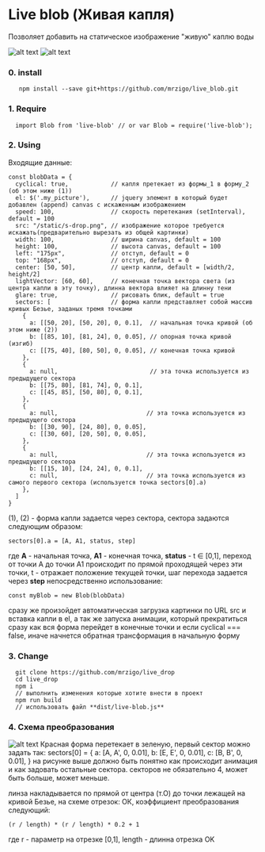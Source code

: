 # Live blob (Живая капля)

Позволяет добавить на статическое изображение "живую" каплю воды

![alt text](https://raw.githubusercontent.com/mrzigo/live_blob/master/logo.gif)
![alt text](https://raw.githubusercontent.com/mrzigo/live_blob/master/logo2.gif)

### 0. install
```
   npm install --save git+https://github.com/mrzigo/live_blob.git
```
### 1. Require
```
  import Blob from 'live-blob' // or var Blob = require('live-blob');
```

### 2. Using
Входящие данные:
```
const blobData = {
  cyclical: true,            // капля претекает из формы_1 в форму_2 (об этом ниже (1))
  el: $('.my_picture'),      // jquery элемент в который будет добавлен (append) canvas с искаженным изображением
  speed: 100,                // скорость перетекания (setInterval), default = 100
  src: "/static/s-drop.png", // изображение которое требуется искажать(предварительно вырезать из общей картинки)
  width: 100,                // ширина canvas, default = 100
  height: 100,               // высота canvas, default = 100
  left: "175px",             // отступ, default = 0
  top: "168px",              // отступ, default = 0
  center: [50, 50],          // центр капли, default = [width/2, height/2]
  lightVector: [60, 60],     // конечная точка вектора света (из центра капли в эту точку), длинна вектора влияет на длинну тени
  glare: true,               // рисовать блик, default = true
  sectors: [                 // форма капли представляет собой массив кривых Безье, заданых тремя точками
    {
      a: [[50, 20], [50, 20], 0, 0.1],  // начальная точка кривой (об этом ниже (2))
      b: [[85, 10], [81, 24], 0, 0.05], // опорная точка кривой (изгиб)
      c: [[75, 40], [80, 50], 0, 0.05], // конечная точка кривой
    },
    {
      a: null,                          // эта точка используется из предыдущего сектора
      b: [[75, 80], [81, 74], 0, 0.1],
      c: [[45, 85], [50, 80], 0, 0.1],
    },
    {
      a: null,                         // эта точка используется из предыдущего сектора
      b: [[30, 90], [24, 80], 0, 0.05],
      c: [[30, 60], [20, 50], 0, 0.05],
    },
    {
      a: null,                         // эта точка используется из предыдущего сектора
      b: [[15, 10], [24, 24], 0, 0.1],
      c: null,                         // эта точка используется из самого первого сектора (используется точка sectors[0].a)
    },
  ]
}
```
(1), (2) - форма капли задается через сектора, сектора задаются следующим образом:
```
sectors[0].a = [A, A1, status, step]
```
где **A** - начальная точка, **A1** - конечная точка, **status** - t ∈ [0,1], переход от точки A до точки A1 происходит по прямой проходящей через эти точки, t - отражает положение текущей точки, шаг перехода задается через **step**
непосредственно использование:
```
const myBlob = new Blob(blobData)
```
сразу же произойдет автоматическая загрузка картинки по URL src и вставка капли в el, а так же запуска анимации, который прекратиться сразу как вся форма перейдет в конечные точки и если cyclical === false, иначе начнется обратная трансформация в начальную форму

### 3. Change
```
  git clone https://github.com/mrzigo/live_drop
  cd live_drop
  npm i
  // выполнить изменения которые хотите внести в проект
  npm run build
  // использовать файл **dist/live-blob.js**
```

### 4. Схема преобразования
![alt text](https://raw.githubusercontent.com/mrzigo/live_blob/master/logo2.gif)
Красная форма перетекает в зеленую, первый сектор можно задать так:
sectors[0] = {
  a: [A, A', 0, 0.01],
  b: [E, E', 0, 0.01],
  c: [B, B', 0, 0.01],
}
на рисунке выше должно быть понятно как происходит анимация и как задовать остальные сектора. секторов не обязательно 4, может быть больше, может меньше.

линза накладывается по прямой от центра (т.О) до точки лежащей на кривой Безье, на схеме отрезок: ОК, коэффициент преобразования следующий:
```
(r / length) * (r / length) * 0.2 + 1
```
где r - параметр на отрезке [0,1], length - длинна отрезка OK
